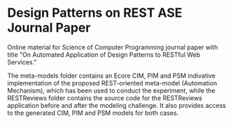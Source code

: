 # Design Patterns on REST ASE Journal Paper
Online material for Science of Computer Programming journal paper with title "On Automated Application of Design Patterns to RESTful Web Services."

The meta-models folder contains an Ecore CIM, PIM and PSM indivative implementation of the proposed REST-oriented meta-model (Automation Mechanism), which has been used to conduct the experiment, while the RESTReviews folder contains the source code for the RESTReviews application before and after the modeling challenge. It also provides access to the generated CIM, PIM and PSM models for both cases.
